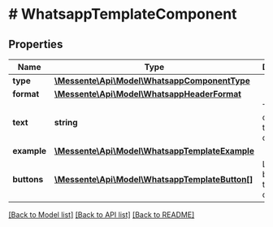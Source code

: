 # # WhatsappTemplateComponent

## Properties

Name | Type | Description | Notes
------------ | ------------- | ------------- | -------------
**type** | [**\Messente\Api\Model\WhatsappComponentType**](WhatsappComponentType.md) |  | [optional]
**format** | [**\Messente\Api\Model\WhatsappHeaderFormat**](WhatsappHeaderFormat.md) |  | [optional]
**text** | **string** | Text content of the component | [optional]
**example** | [**\Messente\Api\Model\WhatsappTemplateExample**](WhatsappTemplateExample.md) |  | [optional]
**buttons** | [**\Messente\Api\Model\WhatsappTemplateButton[]**](WhatsappTemplateButton.md) | List of buttons for the component | [optional]

[[Back to Model list]](../../README.md#models) [[Back to API list]](../../README.md#endpoints) [[Back to README]](../../README.md)
